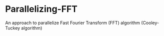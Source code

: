 # Parallelizing-FFT

An approach to parallelize Fast Fourier Transform (FFT) algorithm (Cooley-Tuckey algorithm)
